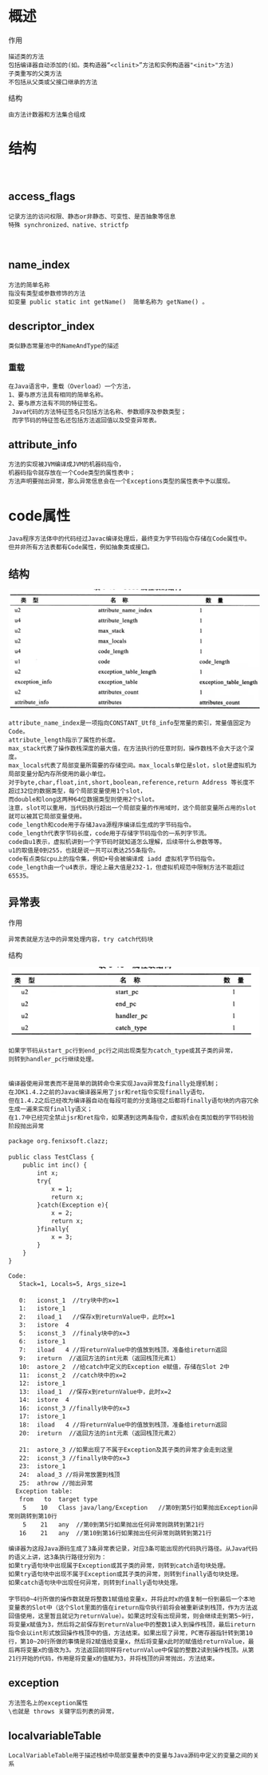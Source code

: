 # 概述

作用

	描述类的方法
	包括编译器自动添加的(如。类构造器“<clinit>”方法和实例构造器"<init>"方法)
	子类重写的父类方法
  	不包括从父类或父接口继承的方法

结构

	由方法计数器和方法集合组成


	

# 结构

![]()

## access_flags

	记录方法的访问权限、静态or非静态、可变性、是否抽象等信息
	特殊 synchronized、native、strictfp 

![]()

## name_index

	方法的简单名称
	指没有类型或参数修饰的方法
	如变量 public static int getName()  简单名称为 getName() 。

## descriptor_index

	类似静态常量池中的NameAndType的描述

### 重载

	在Java语言中，重载（Overload）一个方法，
	1、要与原方法具有相同的简单名称。
	2、要与原方法有不同的特征签名。
	 Java代码的方法特征签名只包括方法名称、参数顺序及参数类型；
	 而字节码的特征签名还包括方法返回值以及受查异常表。
	

## attribute_info

	方法的实现被JVM编译成JVM的机器码指令，
	机器码指令就存放在一个Code类型的属性表中；
	方法声明要抛出异常，那么异常信息会在一个Exceptions类型的属性表中予以展现。

# code属性

	Java程序方法体中的代码经过Javac编译处理后，最终变为字节码指令存储在Code属性中。
	但并非所有方法表都有Code属性，例如抽象类或接口。
  
## 结构

![](https://github.com/RodJohn/JVM/blob/master/img/ClassFileCodeAttribute.png)
	
    attribute_name_index是一项指向CONSTANT_Utf8_info型常量的索引，常量值固定为Code。
    attribute_length指示了属性的长度。
    max_stack代表了操作数栈深度的最大值，在方法执行的任意时刻，操作数栈不会大于这个深度。
    max_locals代表了局部变量所需要的存储空间。max_locals单位是slot，slot是虚拟机为局部变量分配内存所使用的最小单位。
    对于byte,char,float,int,short,boolean,reference,return Address 等长度不超过32位的数据类型，每个局部变量使用1个slot，
    而double和long这两种64位数据类型则使用2个slot。
    注意，slot可以重用，当代码执行超出一个局部变量的作用域时，这个局部变量所占用的slot就可以被其它局部变量使用。
    code_length和code用于存储Java源程序编译后生成的字节码指令。
    code_length代表字节码长度，code用于存储字节码指令的一系列字节流。
    code由u1表示，虚拟机讲到一个字节码时就知道怎么理解，后续带什么参数等等。
    u1的取值是0到255，也就是说一共可以表达255条指令。
    code有点类似cpu上的指令集，例如+号会被编译成 iadd 虚拟机字节码指令。
    code_length由一个u4表示，理论上最大值是232-1，但虚拟机规范中限制方法不能超过65535。


## 异常表

作用

    异常表就是方法中的异常处理内容，try catch代码块

结构

![](https://github.com/RodJohn/JVM/blob/master/img/ClassFileCodeAttribute2.png)

    如果字节码从start_pc行到end_pc行之间出现类型为catch_type或其子类的异常，
    则转到handler_pc行继续处理。


	编译器使用异常表而不是简单的跳转命令来实现Java异常及finally处理机制；
	在JDK1.4.2之前的Javac编译器采用了jsr和ret指令实现finally语句，
	但在1.4.2之后已经改为编译器自动在每段可能的分支路径之后都将finally语句块的内容冗余生成一遍来实现finally语义；
	在1.7中已经完全禁止jsr和ret指令，如果遇到这两条指令，虚拟机会在类加载的字节码校验阶段抛出异常

```
package org.fenixsoft.clazz;
 
public class TestClass {
    public int inc() {     
        int x;
        try{
            x = 1;
            return x;
        }catch(Exception e){
            x = 2;
            return x;
        }finally{
            x = 3;
        }
    }
}

```

```
Code:
   Stack=1, Locals=5, Args_size=1
  
   0:   iconst_1  //try块中的x=1
   1:   istore_1  
   2:   iload_1   //保存x到returnValue中，此时x=1
   3:   istore  4  
   5:   iconst_3  //finaly块中的x=3
   6:   istore_1  
   7:   iload   4 //将returnValue中的值放到栈顶，准备给ireturn返回
   9:   ireturn  //返回方法的int元素（返回栈顶元素1）
   10:  astore_2  //给catch中定义的Exception e赋值，存储在Slot 2中
   11:  iconst_2  //catch块中的x=2
   12:  istore_1  
   13:  iload_1  //保存x到returnValue中，此时x=2
   14:  istore  4 
   16:  iconst_3 //finally块中的x=3
   17:  istore_1 
   18:  iload   4 //将returnValue中的值放到栈顶，准备给ireturn返回
   20:  ireturn  //返回方法的int元素（返回栈顶元素2）
 
   21:  astore_3 //如果出现了不属于Exception及其子类的异常才会走到这里
   22:  iconst_3 //finally块中的x=3
   23:  istore_1 
   24:  aload_3 //将异常放置到栈顶
   25:  athrow //抛出异常
  Exception table:
   from   to  target type
    5    10   Class java/lang/Exception   //第0到第5行如果抛出Exception异常则跳转到第10行
    5    21   any  //第0到第5行如果抛出任何异常则跳转到第21行
   16    21   any  //第10到第16行如果抛出任何异常则跳转到第21行

```
	编译器为这段Java源码生成了3条异常表记录，对应3条可能出现的代码执行路径。从Java代码的语义上讲，这3条执行路径分别为：
	如果try语句块中出现属于Exception或其子类的异常，则转到catch语句块处理。
	如果try语句块中出现不属于Exception或其子类的异常，则转到finally语句块处理。
	如果catch语句块中出现任何异常，则转到finally语句块处理。
	
	字节码0~4行所做的操作数就是将整数1赋值给变量x，并将此时x的值复制一份到最后一个本地变量表的Slot中（这个Slot里面的值在ireturn指令执行前将会被重新读到栈顶，作为方法返回值使用，这里暂且就记为returnValue）。如果这时没有出现异常，则会继续走到第5~9行，将变量x赋值为3，然后将之前保存到returnValue中的整数1读入到操作栈顶，最后ireturn指令会以int形式放回操作栈顶中的值，方法结束。如果出现了异常，PC寄存器指针转到第10行，第10~20行所做的事情是将2赋值给变量x，然后将变量x此时的赋值给returnValue，最后再将变量x的值改为3。方法返回前同样将returnValue中保留的整数2读到操作栈顶。从第21行开始的代码，作用是将变量x的值赋为3，并将栈顶的异常抛出，方法结束。





## exception

	方法签名上的exception属性
    \也就是 throws 关键字后列表的异常，
	

## localvariableTable
    
    LocalVariableTable用于描述栈桢中局部变量表中的变量与Java源码中定义的变量之间的关系





